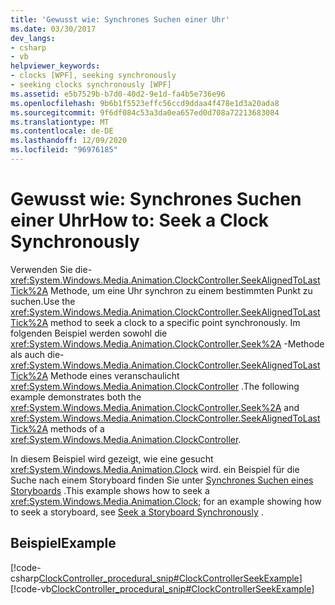 ```yaml
---
title: 'Gewusst wie: Synchrones Suchen einer Uhr'
ms.date: 03/30/2017
dev_langs:
- csharp
- vb
helpviewer_keywords:
- clocks [WPF], seeking synchronously
- seeking clocks synchronously [WPF]
ms.assetid: e5b7529b-b7d0-40d2-9e1d-fa4b5e736e96
ms.openlocfilehash: 9b6b1f5523effc56ccd9ddaa4f478e1d3a20ada8
ms.sourcegitcommit: 9f6df084c53a3da0ea657ed0d708a72213683084
ms.translationtype: MT
ms.contentlocale: de-DE
ms.lasthandoff: 12/09/2020
ms.locfileid: "96976185"
---
```

# <a name="how-to-seek-a-clock-synchronously"></a><span data-ttu-id="7784d-102">Gewusst wie: Synchrones Suchen einer Uhr</span><span class="sxs-lookup"><span data-stu-id="7784d-102">How to: Seek a Clock Synchronously</span></span>
<span data-ttu-id="7784d-103">Verwenden Sie die- <xref:System.Windows.Media.Animation.ClockController.SeekAlignedToLastTick%2A> Methode, um eine Uhr synchron zu einem bestimmten Punkt zu suchen.</span><span class="sxs-lookup"><span data-stu-id="7784d-103">Use the <xref:System.Windows.Media.Animation.ClockController.SeekAlignedToLastTick%2A> method to seek a clock to a specific point synchronously.</span></span> <span data-ttu-id="7784d-104">Im folgenden Beispiel werden sowohl die <xref:System.Windows.Media.Animation.ClockController.Seek%2A> -Methode als auch die- <xref:System.Windows.Media.Animation.ClockController.SeekAlignedToLastTick%2A> Methode eines veranschaulicht <xref:System.Windows.Media.Animation.ClockController> .</span><span class="sxs-lookup"><span data-stu-id="7784d-104">The following example demonstrates both the <xref:System.Windows.Media.Animation.ClockController.Seek%2A> and <xref:System.Windows.Media.Animation.ClockController.SeekAlignedToLastTick%2A> methods of a <xref:System.Windows.Media.Animation.ClockController>.</span></span>  
  
 <span data-ttu-id="7784d-105">In diesem Beispiel wird gezeigt, wie eine gesucht <xref:System.Windows.Media.Animation.Clock> wird. ein Beispiel für die Suche nach einem Storyboard finden Sie unter [Synchrones Suchen eines Storyboards](how-to-seek-a-storyboard-synchronously.md) .</span><span class="sxs-lookup"><span data-stu-id="7784d-105">This example shows how to seek a <xref:System.Windows.Media.Animation.Clock>; for an example showing how to seek a storyboard, see [Seek a Storyboard Synchronously](how-to-seek-a-storyboard-synchronously.md) .</span></span>  
  
## <a name="example"></a><span data-ttu-id="7784d-106">Beispiel</span><span class="sxs-lookup"><span data-stu-id="7784d-106">Example</span></span>  
 [!code-csharp[ClockController_procedural_snip#ClockControllerSeekExample](~/samples/snippets/csharp/VS_Snippets_Wpf/ClockController_procedural_snip/CSharp/SeekAlignedToLastTickExample.cs#clockcontrollerseekexample)]
 [!code-vb[ClockController_procedural_snip#ClockControllerSeekExample](~/samples/snippets/visualbasic/VS_Snippets_Wpf/ClockController_procedural_snip/visualbasic/seekalignedtolasttickexample.vb#clockcontrollerseekexample)]
